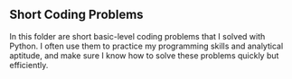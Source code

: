 ## Short Coding Problems

In this folder are short basic-level coding problems that I solved with Python. I often use them to practice my programming skills and analytical aptitude, and make sure I know how to solve these problems quickly but efficiently.
